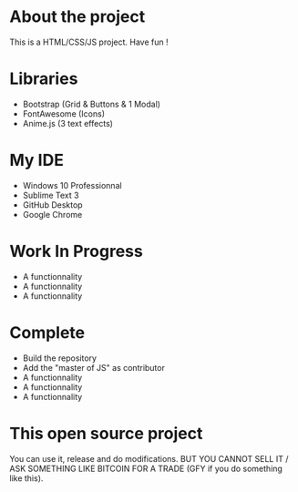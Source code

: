 # About the project

This is a HTML/CSS/JS project. Have fun !

# Libraries

- Bootstrap (Grid & Buttons & 1 Modal)
- FontAwesome (Icons)
- Anime.js (3 text effects)

# My IDE

- Windows 10 Professionnal
- Sublime Text 3
- GitHub Desktop
- Google Chrome

# Work In Progress

- A functionnality
- A functionnality
- A functionnality

# Complete

- Build the repository
- Add the "master of JS" as contributor
- A functionnality
- A functionnality
- A functionnality

# This open source project

You can use it, release and do modifications. BUT YOU CANNOT SELL IT / ASK SOMETHING LIKE BITCOIN FOR A TRADE (GFY if you do something like this).
